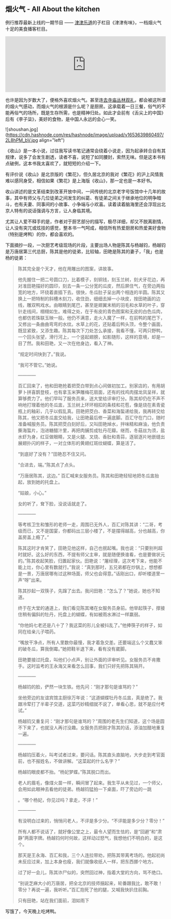 ## 烟火气 - All About the kitchen

例行推荐最新上线的一期节目 —— [津津乐道](https://dao.fm)的子栏目《津津有味》，一档烟火气十足的美食播客栏目。
<iframe allow="autoplay *; encrypted-media *; fullscreen *; clipboard-write" frameborder="0" height="175" style="width:100%;max-width:660px;overflow:hidden;background:transparent;" sandbox="allow-forms allow-popups allow-same-origin allow-scripts allow-storage-access-by-user-activation allow-top-navigation-by-user-activation" src="https://embed.podcasts.apple.com/cn/podcast/%E5%8E%A8%E6%88%BF%E9%87%8D%E5%9C%B0%E4%B8%BE%E7%9B%AE%E7%9A%86%E6%98%AF%E5%88%9A%E9%9C%80-%E5%B0%86%E5%B0%B1%E4%B8%8D%E5%BE%97/id1517042753?i=1000564142240"></iframe>

也许是因为岁数大了，便格外喜欢烟火气。甚至连[去寺庙丛林观礼](https://someonegao.com/faith-in-life)，都会被这所谓的烟火气感动，而烟火气的根源是什么呢？是厨房。这承载着一日三餐，俗气的不能再俗气的场所，既是生存所需，也是精神归处。如此才会前有《舌尖上的中国》后有《李子柒》，美好的食物，是中国人永远的会心一笑。


![shoushan.jpg](https://cdn.hashnode.com/res/hashnode/image/upload/v1653639860497/2L8hPM_bV.jpg align="left")

《收山》是一本小说，过往我写读书笔记通常会绕着小说走，因为起承转合自有其规律，说多了会发生剧透，读者不喜，说短了如同腰封，索然无味。但是这本书有点破例，这本书我太喜欢了，就短短的介绍一下。

有评价说《收山》是北京版的《繁花》，但久居北京的我对《繁花》的沪上风情我难以感同身受，相信如果《繁花》是上海版《收山》，那一定也是一本好书。

收山讲述的是文革结束到改革开放中间，一间传统的北京老字号饭馆中十几年的故事，其中有师父与几位徒弟之间发生的纠葛、有徒弟之间关于继承地位的明争暗斗，也有夫妻、同事间的小故事、小争端与小欢喜。读着读着脑海里还会浮现出北京人特有的说话强调与方言，让人身临其境。

尤其让人爱不释手的是，作者对于厨艺部分的描写，极尽详细，却又不脱离剧情，让人没有突兀或炫技的感觉，整本书一气呵成，相信所有热爱厨房和热爱美好食物（特别是烤鸭）的你，都会喜欢的。

下面摘抄一段，一次厨艺考级现场的片段，主要出场人物是陈其与杨越钧，杨越钧是万唐居第三代总厨，陈其是他的徒弟，比较轴，田艳是陈其的妻子，「我」也是杨的徒弟：

> 陈其完全是个天才，他在用雕出的图案，讲故事。
> 
> 他先握住一把二号圆口刀，比着模子，刻铜钱，刻玉兰树，刻犬牙花边，再对准田艳描好的圆印，刻去一条一公分宽的瓜皮，然后屏住气，在旁边两指宽的地方，环绕着直插下去。很快，冬瓜肚子呈出两个相连的半圆。陈其又换上一把特制的斜槽木刻刀，收住劲，细细去掉一小块皮，按田艳画的边线，雕双鸭戏水。由眼睛到尾巴，甚至是翅翼末梢的羽毛和水草的叶子，穿针走线间，栩栩如生。难得之处，在于有皮的青色图案和无皮的白色瓜肉，也都仿若珠联玉映一般。他仍不满意，走火入魔了一样，在前鸭的尾巴下，又修出一条曲曲弯弯的水纹。水草上的花，还贴着后鸭头顶，令整个画面，既显紧致，又添生趣。陈其每次下刀处怎么承接，我看不懂，可两只野鸭，一个回头张望，滑行河上，一个竖起翅膀，如影随形，这样的意境，却是一目了然。我和田艳，又一次在他身边，看入了神。
> 
> “规定时间快到了。”我说。
> 
> “我可不管它。”她说。
> 
> ————
> 
> 百汇回来了，他和田艳抢着把茭白带到点心间做初加工。别家店的，有用胡萝卜拼喜鹊登枝，也有拿玉米笋雕梅花扇面，还有的找鸡肉摆龙凤呈祥，就算够费力了。他们早叫了服务员来，送大堂给评审打分。陈其却仍在不声不响地打理着他的冬瓜盅，玉兰树上环环相扣的条枝和花苞，像是烧在素青瓷瓶上的釉彩，几乎以假乱真。田艳把茭白、香菜和海蜇递给我，我再转交给陈其，他又把冬瓜盅交给我，让田艳最后修一遍底脚。百汇守在门口，随时准备喊服务员。陈其把茭白刻好后，又叫田艳焯水，拌味精和麻油，他负责撕海蜇片，泡进糖醋汁里，再把肉脯剪成牡丹花瓣。继而，冬菇丝为须，盐水虾为身，红豆做眼睛，又是火腿、叉烧、香肚和青蒜，逐层逐片地嵌缝出展翅扑闪的样子，一对立体形的黄翅红斑纹蝴蝶，算是活了。
> 
> “到底好了没有？”田艳忍不住又问。
> 
> “合进去，端。”陈其点了点头。
> 
> “万唐居陈其，这边。” 百汇喊来女服务员。陈其和田艳轻轻地把冬瓜盅抬起，放到她的托盘上。
> 
> “姑娘，小心。”
> 
> 女的听了，耷下脸，没说话就走了。
> 
> ————
> 
> 等考核卫生和雏形的老师一走，周围已无外人，百汇对陈其讲：“二哥，考级而已，又不是国宴，你都码出三层小楼了，不是摆得越高，分也越高，你盖房盖上瘾了。”
> 
> 陈其这时才肯笑了，田艳见他这样，自己也抿起嘴。我也说：“只要别判超时就好。这么好的东西，不提有师父主审，就是随便换谁看，也是要做状元的。”陈其收起笑脸，归置起家伙。田艳说：“屠经理，这次考下来，他能不能上灶，你心里有数就行。”我说：“真到那时，五兄弟都在炒锅上，想想都是一景，万唐居哪有过这种场面，师父也会得意。”话刚出口，却听楼道里一声“呀”出来。
> 
> 陈其抄起一双筷子，先蹿了出去。我问田艳：“怎么了？”她说，她也不知道。
> 
> 终于在大堂的通道上，我们看见陈其堵在女服务员身前。他举起筷子，撑接住稍有偏斜的牡丹，托盘上的蝴蝶，有如被雨水淋过一样羸弱。
> 
> “你他妈七老还是八十了？我这菜的形儿全被抖乱了。”他捧筷子的样子，如同在给亲儿子喂药。
> 
> “嘴放干净点，所有人里数你最慢，我才着急交差。还要端这么个又蠢又笨的破冬瓜，算我倒霉。”她把鞋半退下来，看有没有崴脚。
> 
> 田艳要接过托盘，叫他们小点声，别让外面的评审听见。女服务员不肯撒手。这时监考的王永海又来看怎么回事，我们只好先把陈其隔开。
> 
> ————
> 
> 杨越钧的脸，俨然一块生铁。他先问：“刚才那句是谁骂的？”
> 
> 坐他旁边的友谊宾馆主厨徐万年说：“这道蝴蝶牡丹冬瓜盅，真是绝了。我跟冷荤打了半辈子交道，这菜巧妙精细就不说了，单看心思，就不是应付考试。”
> 
> 杨越钧又重复问：“刚才那句是谁骂的？”周围的老先生们知道，这个场是圆不下来了，也就没人再讨没趣。女服务员把刚才陈其的话，添油加醋地重复一遍。
> 
> ————
> 
> 杨越钧压着火，叫考试者过来，要问话。陈其直头直脑地，大步走到考官面前，也不报姓名，不做讲解。“这菜起的什么名字？”
> 
> 杨越钧眼皮都不抬。“杨妃梦蝶。”陈其脱口而出。
> 
> 老人的眉毛，像煤火苗一样，瞬间冒了起来。我生平从未见过，一个师父，会用如此眼神去看他的徒弟。杨越钧猛拍一下桌面，吓了旁边的一跳
> 
> 。“哪个杨妃，你见过吗？拿走，不评！”
> 
> ————
> 
> 有没明白过来的，悄悄问老人，不评是多少分。“不评能是多少分？零分！”
> 
> 所有人都不说话了，就好像公堂之上，最令人望而生怯的，是“回避”和“肃静”两面字牌。杨越钧何时何故，这样动过怒气，我想他们不明白的，是这个。
> 
> 那天是王永海、百汇和我，三个人连拉带劝，把陈其带离考场的。他起初尚未反应过来，加上本身也瘦，我们就像收纸人一样，把东西挪个地方。
> 
> 过了好一会儿，陈其诈尸似的，突然回过神，指着大堂的方向，骂不绝口。
> 
> “别说芝麻大小的万唐居，把全北京的技师捆起来，轮番跟我比，敢不敢！零分？再说一遍，我听听。”百汇抱死了他的腿，又喊我快扒住前胸。
> 
> 只有田艳，站在我们面前，泪如雨下

写饿了，今天晚上吃烤鸭。